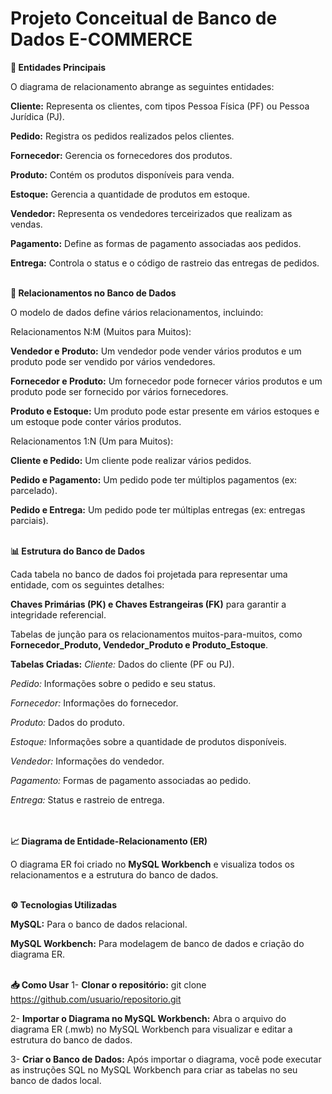 # Projeto Conceitual de Banco de Dados E-COMMERCE

**🔑 Entidades Principais**

O diagrama de relacionamento abrange as seguintes entidades:

**Cliente:** Representa os clientes, com tipos Pessoa Física (PF) ou Pessoa Jurídica (PJ).

**Pedido:** Registra os pedidos realizados pelos clientes.

**Fornecedor:** Gerencia os fornecedores dos produtos.

**Produto:** Contém os produtos disponíveis para venda.

**Estoque:** Gerencia a quantidade de produtos em estoque.

**Vendedor:** Representa os vendedores terceirizados que realizam as vendas.

**Pagamento:** Define as formas de pagamento associadas aos pedidos.

**Entrega:** Controla o status e o código de rastreio das entregas de pedidos.<br><br>

**🔄 Relacionamentos no Banco de Dados**

O modelo de dados define vários relacionamentos, incluindo:<br>

Relacionamentos N:M (Muitos para Muitos):

**Vendedor e Produto:** Um vendedor pode vender vários produtos e um produto pode ser vendido por vários vendedores.

**Fornecedor e Produto:** Um fornecedor pode fornecer vários produtos e um produto pode ser fornecido por vários fornecedores.

**Produto e Estoque:** Um produto pode estar presente em vários estoques e um estoque pode conter vários produtos.<br>

Relacionamentos 1:N (Um para Muitos):

**Cliente e Pedido:** Um cliente pode realizar vários pedidos.

**Pedido e Pagamento:** Um pedido pode ter múltiplos pagamentos (ex: parcelado).

**Pedido e Entrega:** Um pedido pode ter múltiplas entregas (ex: entregas parciais).<br><br>

**📊 Estrutura do Banco de Dados**

Cada tabela no banco de dados foi projetada para representar uma entidade, com os seguintes detalhes:

**Chaves Primárias (PK) e Chaves Estrangeiras (FK)** para garantir a integridade referencial.

Tabelas de junção para os relacionamentos muitos-para-muitos, como **Fornecedor_Produto, Vendedor_Produto e Produto_Estoque**.

**Tabelas Criadas:**
*Cliente:* Dados do cliente (PF ou PJ).

*Pedido:* Informações sobre o pedido e seu status.

*Fornecedor:* Informações do fornecedor.

*Produto:* Dados do produto.

*Estoque:* Informações sobre a quantidade de produtos disponíveis.

*Vendedor:* Informações do vendedor.

*Pagamento:* Formas de pagamento associadas ao pedido.

*Entrega:* Status e rastreio de entrega.<br><br><br>

**📈 Diagrama de Entidade-Relacionamento (ER)**

O diagrama ER foi criado no **MySQL Workbench** e visualiza todos os relacionamentos e a estrutura do banco de dados.<br><br>

**⚙️ Tecnologias Utilizadas**

**MySQL:** Para o banco de dados relacional.

**MySQL Workbench:** Para modelagem de banco de dados e criação do diagrama ER.<br><br>

**📥 Como Usar**
1- **Clonar o repositório:**
git clone https://github.com/usuario/repositorio.git

2- **Importar o Diagrama no MySQL Workbench:** Abra o arquivo do diagrama ER (.mwb) no MySQL Workbench para visualizar e editar a estrutura do banco de dados.

3- **Criar o Banco de Dados:** Após importar o diagrama, você pode executar as instruções SQL no MySQL Workbench para criar as tabelas no seu banco de dados local.

